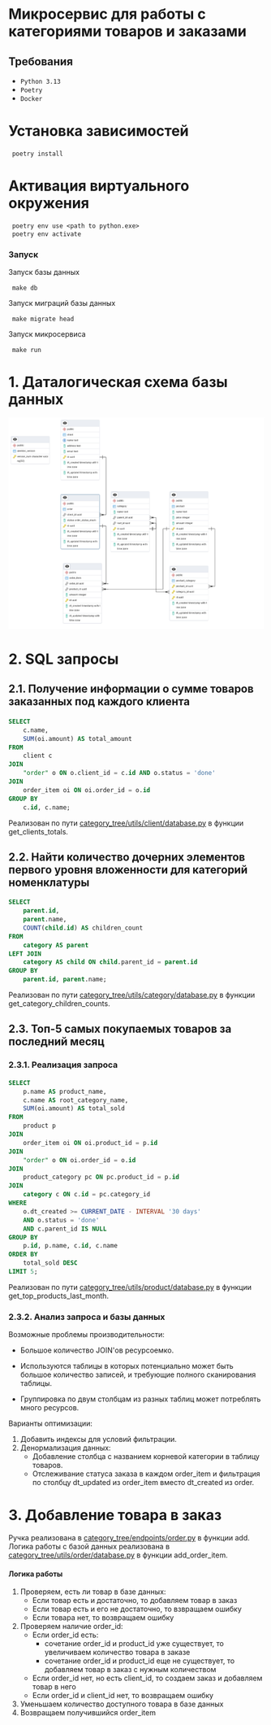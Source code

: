 # Микросервис для работы с категориями товаров и заказами

## Требования
- `Python 3.13`
- `Poetry`
- `Docker`

# Установка зависимостей

```commandline
 poetry install
```

# Активация виртуального окружения

```commandline
 poetry env use <path to python.exe>
 poetry env activate
```

### Запуск

Запуск базы данных
```commandline
 make db
```
Запуск миграций базы данных
```commandline
 make migrate head
```
Запуск микросервиса
```commandline
 make run
```

# 1. Даталогическая схема базы данных

![Даталогическая схема базы данных](./pics/db-erd.png)

# 2. SQL запросы

## 2.1. Получение информации о сумме товаров заказанных под каждого клиента

```sql
SELECT 
    c.name,
    SUM(oi.amount) AS total_amount
FROM 
    client c
JOIN 
    "order" o ON o.client_id = c.id AND o.status = 'done'
JOIN 
    order_item oi ON oi.order_id = o.id
GROUP BY 
    c.id, c.name;
```
Реализован по пути [category_tree/utils/client/database.py](./category_tree/utils/client/database.py) в функции get_clients_totals.

## 2.2. Найти количество дочерних элементов первого уровня вложенности для категорий номенклатуры

```sql
SELECT 
    parent.id,
    parent.name,
    COUNT(child.id) AS children_count
FROM 
    category AS parent
LEFT JOIN 
    category AS child ON child.parent_id = parent.id
GROUP BY 
    parent.id, parent.name;
```
Реализован по пути [category_tree/utils/category/database.py](./category_tree/utils/category/database.py) в функции get_category_children_counts.

## 2.3. Топ-5 самых покупаемых товаров за последний месяц

### 2.3.1. Реализация запроса

```sql
SELECT 
    p.name AS product_name,
    c.name AS root_category_name,
    SUM(oi.amount) AS total_sold
FROM 
    product p
JOIN 
    order_item oi ON oi.product_id = p.id
JOIN 
    "order" o ON oi.order_id = o.id
JOIN 
    product_category pc ON pc.product_id = p.id
JOIN 
    category c ON c.id = pc.category_id
WHERE 
    o.dt_created >= CURRENT_DATE - INTERVAL '30 days'
    AND o.status = 'done'
    AND c.parent_id IS NULL
GROUP BY 
    p.id, p.name, c.id, c.name
ORDER BY 
    total_sold DESC
LIMIT 5;
```
Реализован по пути [category_tree/utils/product/database.py](./category_tree/utils/product/database.py) в функции get_top_products_last_month.

### 2.3.2. Анализ запроса и базы данных
Возможные проблемы производительности:

- Большое количество JOIN'ов ресурсоемко.

- Используются таблицы в которых потенциально может быть большое количество записей, и требующие полного сканирования таблицы.

- Группировка по двум столбцам из разных таблиц может потреблять много ресурсов.

Варианты оптимизации:
    
1. Добавить индексы для условий фильтрации.
2. Денормализация данных:
    - Добавление столбца с названием корневой категории в таблицу товаров.
    - Отслеживание статуса заказа в каждом order_item и фильтрация по столбцу dt_updated из order_item вместо dt_created из order.

# 3. Добавление товара в заказ
Ручка реализована в [category_tree/endpoints/order.py](./category_tree/endpoints/order.py) в функции add. Логика работы с базой данных реализована в [category_tree/utils/order/database.py](./category_tree/utils/order/database.py) в функции add_order_item.

#### Логика работы
1. Проверяем, есть ли товар в базе данных:
    - Если товар есть и достаточно, то добавляем товар в заказ
    - Если товар есть и его не достаточно, то взвращаем ошибку
    - Если товара нет, то возвращаем ошибку
2. Проверяем наличие order_id:
    - Если order_id есть:
        - сочетание order_id и product_id уже существует, то увеличиваем количество товара в заказе
        - сочетание order_id и product_id еще не существует, то добавляем товар в заказ с нужным количеством
    - Если order_id нет, но есть client_id, то создаем заказ и добавляем товар в него
    - Если order_id и client_id нет, то возвращаем ошибку
3. Уменьшаем количество доступного товара в базе данных
4. Возвращаем получившийся order_item
